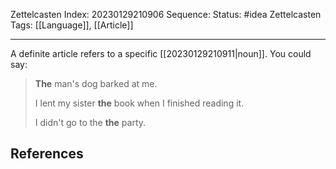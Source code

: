 Zettelcasten Index: 20230129210906
Sequence:
Status: #idea
Zettelcasten Tags: [[Language]], [[Article]]

---

A definite article refers to a specific [[20230129210911|noun]]. You could say:

>**The** man's dog barked at me.
>
>I lent my sister **the** book when I finished reading it.
>
>I didn't go to the **the** party.

## References